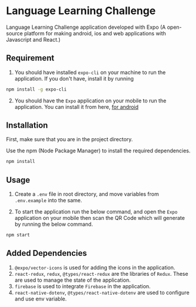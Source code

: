 # Language Learning Challenge

Language Learning Challenge application developed with Expo (A open-source platform for making android, ios and web applications with Javascript and React.)

## Requirement

1. You should have installed `expo-cli` on your machine to run the application. If you don't have, install it by running

```bash
npm install -g expo-cli
```

2. You should have the `Expo` application on your mobile to run the application. You can install it from here, [for android](https://play.google.com/store/apps/details?id=host.exp.exponent)

## Installation

First, make sure that you are in the project directory.

Use the npm (Node Package Manager) to install the required dependencies.

```bash
npm install
```

## Usage

1. Create a `.env` file in root directory, and move variables from `.env.example` into the same.

2. To start the application run the below command, and open the `Expo` application on your mobile then scan the QR Code which will generate by running the below command.

```bash
npm start
```

## Added Dependencies

1. `@expo/vector-icons` is used for adding the icons in the application.
2. `react-redux`, `redux`, `@types/react-redux` are the libraries of `Redux`. These are used to manage the state of the application.
3. `firebase` is used to integrate `Firebase` in the application.
4. `react-native-dotenv`, `@types/react-native-dotenv` are used to configure and use env variable.
